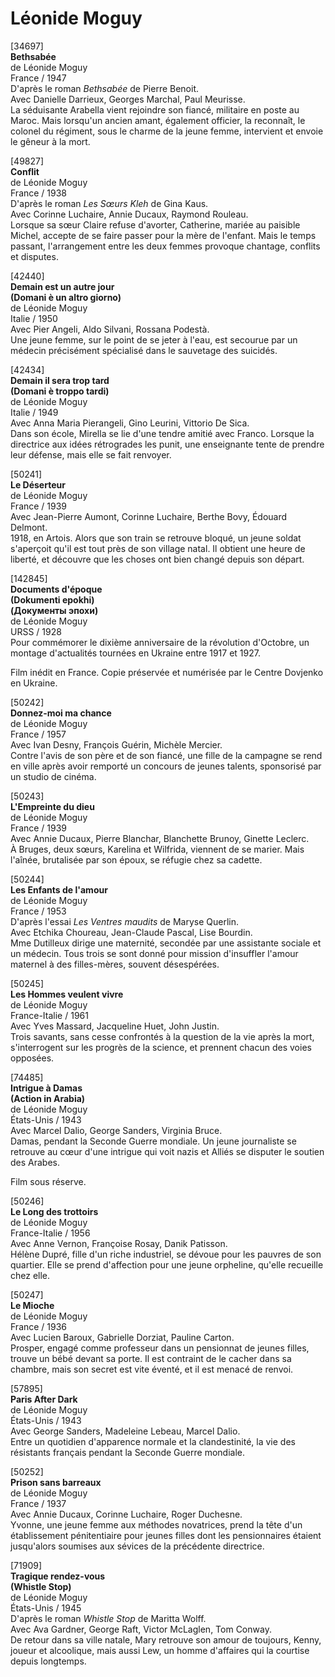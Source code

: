 # Léonide Moguy

[34697]  
**Bethsabée**  
de Léonide Moguy  
France / 1947  
D'après le roman _Bethsabée_ de Pierre Benoit.  
Avec Danielle Darrieux, Georges Marchal, Paul Meurisse.  
La séduisante Arabella vient rejoindre son fiancé, militaire en poste au Maroc. Mais lorsqu'un ancien amant, également officier, la reconnaît, le colonel du régiment, sous le charme de la jeune femme, intervient et envoie le gêneur à la mort.

[49827]  
**Conflit**  
de Léonide Moguy  
France / 1938  
D'après le roman _Les Sœurs Kleh_ de Gina Kaus.  
Avec Corinne Luchaire, Annie Ducaux, Raymond Rouleau.  
Lorsque sa sœur Claire refuse d'avorter, Catherine, mariée au paisible Michel, accepte de se faire passer pour la mère de l'enfant. Mais le temps passant, l'arrangement entre les deux femmes provoque chantage, conflits et disputes.

[42440]  
**Demain est un autre jour**  
**(Domani è un altro giorno)**  
de Léonide Moguy  
Italie / 1950  
Avec Pier Angeli, Aldo Silvani, Rossana Podestà.  
Une jeune femme, sur le point de se jeter à l'eau, est secourue par un médecin précisément spécialisé dans le sauvetage des suicidés.

[42434]  
**Demain il sera trop tard**  
**(Domani è troppo tardi)**  
de Léonide Moguy  
Italie / 1949  
Avec Anna Maria Pierangeli, Gino Leurini, Vittorio De Sica.  
Dans son école, Mirella se lie d'une tendre amitié avec Franco. Lorsque la directrice aux idées rétrogrades les punit, une enseignante tente de prendre leur défense, mais elle se fait renvoyer.

[50241]  
**Le Déserteur**  
de Léonide Moguy  
France / 1939  
Avec Jean-Pierre Aumont, Corinne Luchaire, Berthe Bovy, Édouard Delmont.  
1918, en Artois. Alors que son train se retrouve bloqué, un jeune soldat s'aperçoit qu'il est tout près de son village natal. Il obtient une heure de liberté, et découvre que les choses ont bien changé depuis son départ.

[142845]  
**Documents d'époque**  
**(Dokumenti epokhi)**  
**(Документы эпохи)**  
de Léonide Moguy  
URSS / 1928  
Pour commémorer le dixième anniversaire de la révolution d'Octobre, un montage d'actualités tournées en Ukraine entre 1917 et 1927.

Film inédit en France. Copie préservée et numérisée par le Centre Dovjenko en Ukraine.

[50242]  
**Donnez-moi ma chance**  
de Léonide Moguy  
France / 1957  
Avec Ivan Desny, François Guérin, Michèle Mercier.  
Contre l'avis de son père et de son fiancé, une fille de la campagne se rend en ville après avoir remporté un concours de jeunes talents, sponsorisé par un studio de cinéma.

[50243]  
**L'Empreinte du dieu**  
de Léonide Moguy  
France / 1939  
Avec Annie Ducaux, Pierre Blanchar, Blanchette Brunoy, Ginette Leclerc.  
À Bruges, deux sœurs, Karelina et Wilfrida, viennent de se marier. Mais l'aînée, brutalisée par son époux, se réfugie chez sa cadette.

[50244]  
**Les Enfants de l'amour**  
de Léonide Moguy  
France / 1953  
D'après l'essai _Les Ventres maudits_ de Maryse Querlin.  
Avec Etchika Choureau, Jean-Claude Pascal, Lise Bourdin.  
Mme Dutilleux dirige une maternité, secondée par une assistante sociale et un médecin. Tous trois se sont donné pour mission d'insuffler l'amour maternel à des filles-mères, souvent désespérées.

[50245]  
**Les Hommes veulent vivre**  
de Léonide Moguy  
France-Italie / 1961  
Avec Yves Massard, Jacqueline Huet, John Justin.  
Trois savants, sans cesse confrontés à la question de la vie après la mort, s'interrogent sur les progrès de la science, et prennent chacun des voies opposées.

[74485]  
**Intrigue à Damas**  
**(Action in Arabia)**  
de Léonide Moguy  
États-Unis / 1943  
Avec Marcel Dalio, George Sanders, Virginia Bruce.  
Damas, pendant la Seconde Guerre mondiale. Un jeune journaliste se retrouve au cœur d'une intrigue qui voit nazis et Alliés se disputer le soutien des Arabes.

Film sous réserve.

[50246]  
**Le Long des trottoirs**  
de Léonide Moguy  
France-Italie / 1956  
Avec Anne Vernon, Françoise Rosay, Danik Patisson.  
Hélène Dupré, fille d'un riche industriel, se dévoue pour les pauvres de son quartier. Elle se prend d'affection pour une jeune orpheline, qu'elle recueille chez elle.

[50247]  
**Le Mioche**  
de Léonide Moguy  
France / 1936  
Avec Lucien Baroux, Gabrielle Dorziat, Pauline Carton.  
Prosper, engagé comme professeur dans un pensionnat de jeunes filles, trouve un bébé devant sa porte. Il est contraint de le cacher dans sa chambre, mais son secret est vite éventé, et il est menacé de renvoi.

[57895]  
**Paris After Dark**  
de Léonide Moguy  
États-Unis / 1943  
Avec George Sanders, Madeleine Lebeau, Marcel Dalio.  
Entre un quotidien d'apparence normale et la clandestinité, la vie des résistants français pendant la Seconde Guerre mondiale.

[50252]  
**Prison sans barreaux**  
de Léonide Moguy  
France / 1937  
Avec Annie Ducaux, Corinne Luchaire, Roger Duchesne.  
Yvonne, une jeune femme aux méthodes novatrices, prend la tête d'un établissement pénitentiaire pour jeunes filles dont les pensionnaires étaient jusqu'alors soumises aux sévices de la précédente directrice.

[71909]  
**Tragique rendez-vous**  
**(Whistle Stop)**  
de Léonide Moguy  
États-Unis / 1945  
D'après le roman _Whistle Stop_ de Maritta Wolff.  
Avec Ava Gardner, George Raft, Victor McLaglen, Tom Conway.  
De retour dans sa ville natale, Mary retrouve son amour de toujours, Kenny, joueur et alcoolique, mais aussi Lew, un homme d'affaires qui la courtise depuis longtemps.

